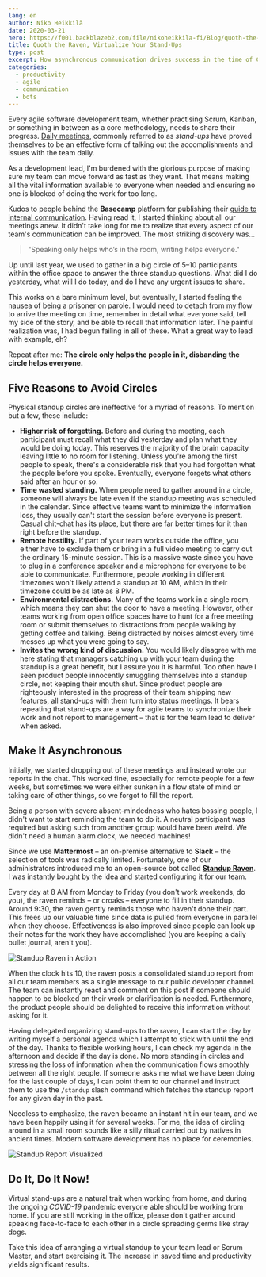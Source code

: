 ```yaml
---
lang: en
author: Niko Heikkilä
date: 2020-03-21
hero: https://f001.backblazeb2.com/file/nikoheikkila-fi/Blog/quoth-the-raven-virtualize-your-standups.jpg
title: Quoth the Raven, Virtualize Your Stand-Ups
type: post
excerpt: How asynchronous communication drives success in the time of Coronavirus
categories:
  - productivity
  - agile
  - communication
  - bots
---
```


Every agile software development team, whether practising Scrum, Kanban, or something in between as a core methodology, needs to share their progress. [Daily meetings](https://www.agilealliance.org/glossary/daily-meeting/), commonly referred to as *stand-ups* have proved themselves to be an effective form of talking out the accomplishments and issues with the team daily.

As a development lead, I'm burdened with the glorious purpose of making sure my team can move forward as fast as they want. That means making all the vital information available to everyone when needed and ensuring no one is blocked of doing the work for too long.

Kudos to people behind the **Basecamp** platform for publishing their [guide to internal communication](https://basecamp.com/guides/how-we-communicate). Having read it, I started thinking about all our meetings anew. It didn't take long for me to realize that every aspect of our team's communication can be improved. The most striking discovery was…

> "Speaking only helps who’s in the room, writing helps everyone."

Up until last year, we used to gather in a big circle of 5–10 participants within the office space to answer the three standup questions. What did I do yesterday, what will I do today, and do I have any urgent issues to share.

This works on a bare minimum level, but eventually, I started feeling the nausea of being a prisoner on parole. I would need to detach from my flow to arrive the meeting on time, remember in detail what everyone said, tell my side of the story, and be able to recall that information later. The painful realization was, I had begun failing in all of these. What a great way to lead with example, eh?

Repeat after me: **The circle only helps the people in it, disbanding the circle helps everyone.**

## Five Reasons to Avoid Circles

Physical standup circles are ineffective for a myriad of reasons. To mention but a few, these include:

- **Higher risk of forgetting.** Before and during the meeting, each participant must recall what they did yesterday and plan what they would be doing today. This reserves the majority of the brain capacity leaving little to no room for listening. Unless you're among the first people to speak, there's a considerable risk that you had forgotten what the people before you spoke. Eventually, everyone forgets what others said after an hour or so.
- **Time wasted standing.** When people need to gather around in a circle, someone will always be late even if the standup meeting was scheduled in the calendar. Since effective teams want to minimize the information loss, they usually can't start the session before everyone is present. Casual chit-chat has its place, but there are far better times for it than right before the standup.
- **Remote hostility.** If part of your team works outside the office, you either have to exclude them or bring in a full video meeting to carry out the ordinary 15-minute session. This is a massive waste since you have to plug in a conference speaker and a microphone for everyone to be able to communicate. Furthermore, people working in different timezones won't likely attend a standup at 10 AM, which in their timezone could be as late as 8 PM.
- **Environmental distractions.** Many of the teams work in a single room, which means they can shut the door to have a meeting. However, other teams working from open office spaces have to hunt for a free meeting room or submit themselves to distractions from people walking by getting coffee and talking. Being distracted by noises almost every time messes up what you were going to say.
- **Invites the wrong kind of discussion.** You would likely disagree with me here stating that managers catching up with your team during the standup is a great benefit, but I assure you it is harmful. Too often have I seen product people innocently smuggling themselves into a standup circle, not keeping their mouth shut. Since product people are righteously interested in the progress of their team shipping new features, all stand-ups with them turn into status meetings. It bears repeating that stand-ups are a way for agile teams to synchronize their work and not report to management – that is for the team lead to deliver when asked.

## Make It Asynchronous

Initially, we started dropping out of these meetings and instead wrote our reports in the chat. This worked fine, especially for remote people for a few weeks, but sometimes we were either sunken in a flow state of mind or taking care of other things, so we forgot to fill the report.

Being a person with severe absent-mindedness who hates bossing people, I didn't want to start reminding the team to do it. A neutral participant was required but asking such from another group would have been weird. We didn't need a human alarm clock, we needed machines!

Since we use **Mattermost** – an on-premise alternative to **Slack** – the selection of tools was radically limited. Fortunately, one of our administrators introduced me to an open-source bot called [**Standup Raven**](https://standup-raven.github.io/). I was instantly bought by the idea and started configuring it for our team.

Every day at 8 AM from Monday to Friday (you don't work weekends, do you), the raven reminds – or croaks – everyone to fill in their standup. Around 9:30, the raven gently reminds those who haven't done their part. This frees up our valuable time since data is pulled from everyone in parallel when they choose. Effectiveness is also improved since people can look up their notes for the work they have accomplished (you are keeping a daily bullet journal, aren't you).

![Standup Raven in Action](https://github.com/standup-raven/standup-raven/blob/master/docs/assets/images/standup.gif?raw=true)

When the clock hits 10, the raven posts a consolidated standup report from all our team members as a single message to our public developer channel. The team can instantly react and comment on this post if someone should happen to be blocked on their work or clarification is needed. Furthermore, the product people should be delighted to receive this information without asking for it.

Having delegated organizing stand-ups to the raven, I can start the day by writing myself a personal agenda which I attempt to stick with until the end of the day. Thanks to flexible working hours, I can check my agenda in the afternoon and decide if the day is done. No more standing in circles and stressing the loss of information when the communication flows smoothly between all the right people. If someone asks me what we have been doing for the last couple of days, I can point them to our channel and instruct them to use the `/standup` slash command which fetches the standup report for any given day in the past.

Needless to emphasize, the raven became an instant hit in our team, and we have been happily using it for several weeks. For me, the idea of circling around in a small room sounds like a silly ritual carried out by natives in ancient times. Modern software development has no place for ceremonies.

![Standup Report Visualized](https://github.com/standup-raven/standup-raven/raw/master/docs/assets/images/user_aggregated_report.png)

## Do It, Do It Now!

Virtual stand-ups are a natural trait when working from home, and during the ongoing *COVID-19* pandemic everyone able should be working from home. If you are still working in the office, please don't gather around speaking face-to-face to each other in a circle spreading germs like stray dogs.

Take this idea of arranging a virtual standup to your team lead or Scrum Master, and start exercising it. The increase in saved time and productivity yields significant results.
